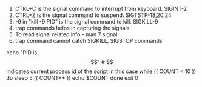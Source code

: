 
1. CTRL+C is the signal command to interrupt from keyboard. SIGINT-2
2. CTRL+Z is the signal command to suspend. SIGTSTP-18,20,24
3. -9 in "kill -9 PID" is the signal command to kill. SIGKILL-9
4. trap commands helps in capturing the signals
5. To read signal related info - man 7 signal
6. trap command cannot catch SIGKILL, SIGSTOP commands

echo "PID is $$" # $$ indicates current process id of the script in this case
while (( COUNT < 10 ))
do
    sleep 5
    (( COUNT++ ))
    echo $COUNT
done
exit 0